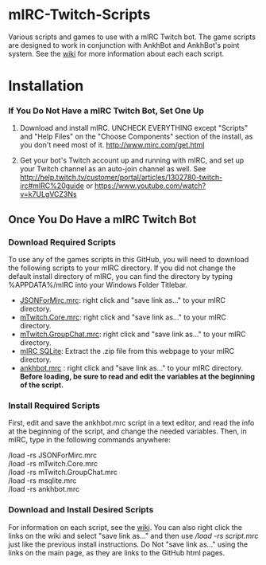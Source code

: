 # mIRC-Twitch-Scripts
Various scripts and games to use with a mIRC Twitch bot.  The game scripts are designed to work in conjunction with AnkhBot and AnkhBot's point system.  See the [wiki](https://github.com/Blasman/mIRC-Twitch-Scripts/wiki) for more information about each each script.

# Installation

### If You Do Not Have a mIRC Twitch Bot, Set One Up

1. Download and install mIRC. UNCHECK EVERYTHING except "Scripts" and "Help Files" on the "Choose Components" section of the install, as you don't need most of it. http://www.mirc.com/get.html

2. Get your bot's Twitch account up and running with mIRC, and set up your Twitch channel as an auto-join channel as well. See http://help.twitch.tv/customer/portal/articles/1302780-twitch-irc#mIRC%20guide or https://www.youtube.com/watch?v=k7ULgVCZ3Ns

## Once You Do Have a mIRC Twitch Bot
### Download Required Scripts
To use any of the games scripts in this GitHub, you will need to download the following scripts to your mIRC directory.  If you did not change the default install directory of mIRC, you can find the directory by typing %APPDATA%/mIRC into your Windows Folder Titlebar.
* [JSONForMirc.mrc](https://raw.githubusercontent.com/SReject/mTwitch/master/resources/JSONForMirc.mrc): right click and "save link as..." to your mIRC directory.
* [mTwitch.Core.mrc](https://raw.githubusercontent.com/SReject/mTwitch/master/mTwitch.Core.mrc): right click and "save link as..." to your mIRC directory.
* [mTwitch.GroupChat.mrc](https://raw.githubusercontent.com/SReject/mTwitch/master/mTwitch.GroupChat.mrc): right click and "save link as..." to your mIRC directory.
* [mIRC SQLite](http://hawkee.com/scripts/11648275/): Extract the .zip file from this webpage to your mIRC directory.
* [ankhbot.mrc](http://raw.githubusercontent.com/Blasman/mIRC-Twitch-Scripts/master/ankhbot.mrc) : right click and "save link as..." to your mIRC directory. **Before loading, be sure to read and edit the variables at the beginning of the script.**

### Install Required Scripts
First, edit and save the ankhbot.mrc script in a text editor, and read the info at the beginning of the script, and change the needed variables.  Then, in mIRC, type in the following commands anywhere:  

/load -rs JSONForMirc.mrc  
/load -rs mTwitch.Core.mrc  
/load -rs mTwitch.GroupChat.mrc  
/load -rs msqlite.mrc  
/load -rs ankhbot.mrc  

### Download and Install Desired Scripts
For information on each script, see the [wiki](https://github.com/Blasman/mIRC-Twitch-Scripts/wiki).  You can also right click the links on the wiki and select "save link as..." and then use */load -rs script.mrc* just like the previous install instructions.  Do Not "save link as..." using the links on the main page, as they are links to the GitHub html pages.
